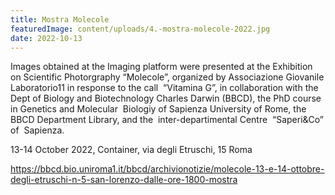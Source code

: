 ```yaml
---
title: Mostra Molecole
featuredImage: content/uploads/4.-mostra-molecole-2022.jpg
date: 2022-10-13
---
```

Images obtained at the Imaging platform were presented at the Exhibition on Scientific Photorgraphy “Molecole”, organized by Associazione Giovanile Laboratorio11 in response to the call  “Vitamina G”, in collaboration with the  Dept of Biology and Biotechnology Charles Darwin (BBCD), the PhD course  in Genetics and Molecular  Biologiy of Sapienza University of Rome, the BBCD Department Library, and the  inter-departimental Centre  “Saperi&Co” of  Sapienza. 

13-14 October 2022, Container, via degli Etruschi, 15 Roma

<https://bbcd.bio.uniroma1.it/bbcd/archivionotizie/molecole-13-e-14-ottobre-degli-etruschi-n-5-san-lorenzo-dalle-ore-1800-mostra>
